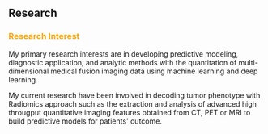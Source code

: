 ## Research

### <span style="color:orange"> Research Interest  </span>

My primary research interests are in developing predictive modeling, diagnostic application, and analytic methods with the quantitation of multi-dimensional medical fusion imaging data using machine learning and deep learning.

My current research have been involved in decoding tumor phenotype with Radiomics approach such as the extraction and analysis of advanced high througput quantitative imaging features obtained from CT, PET or MRI to build predictive models for patients' outcome.

